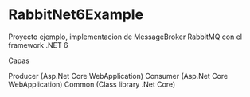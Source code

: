 # RabbitNet6Example
Proyecto ejemplo, implementacion de MessageBroker RabbitMQ con el framework .NET 6

Capas

Producer (Asp.Net Core WebApplication)
Consumer (Asp.Net Core WebApplication)
Common (Class library .Net Core)